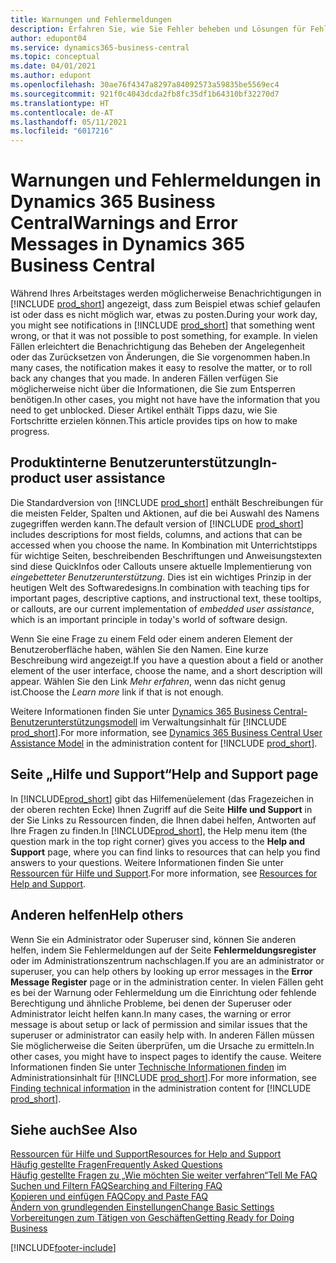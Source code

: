 ```yaml
---
title: Warnungen und Fehlermeldungen
description: Erfahren Sie, wie Sie Fehler beheben und Lösungen für Fehlermeldungen finden können, wenn Sie in Business Central arbeiten.
author: edupont04
ms.service: dynamics365-business-central
ms.topic: conceptual
ms.date: 04/01/2021
ms.author: edupont
ms.openlocfilehash: 30ae76f4347a8297a84092573a59835be5569ec4
ms.sourcegitcommit: 921f0c4043dcda2fb8fc35df1b64310bf32270d7
ms.translationtype: HT
ms.contentlocale: de-AT
ms.lasthandoff: 05/11/2021
ms.locfileid: "6017216"
---
```

# <a name="warnings-and-error-messages-in-dynamics-365-business-central"></a><span data-ttu-id="4f703-103">Warnungen und Fehlermeldungen in Dynamics 365 Business Central</span><span class="sxs-lookup"><span data-stu-id="4f703-103">Warnings and Error Messages in Dynamics 365 Business Central</span></span>

<span data-ttu-id="4f703-104">Während Ihres Arbeitstages werden möglicherweise Benachrichtigungen in [!INCLUDE [prod_short](includes/prod_short.md)] angezeigt, dass zum Beispiel etwas schief gelaufen ist oder dass es nicht möglich war, etwas zu posten.</span><span class="sxs-lookup"><span data-stu-id="4f703-104">During your work day, you might see notifications in [!INCLUDE [prod_short](includes/prod_short.md)] that something went wrong, or that it was not possible to post something, for example.</span></span> <span data-ttu-id="4f703-105">In vielen Fällen erleichtert die Benachrichtigung das Beheben der Angelegenheit oder das Zurücksetzen von Änderungen, die Sie vorgenommen haben.</span><span class="sxs-lookup"><span data-stu-id="4f703-105">In many cases, the notification makes it easy to resolve the matter, or to roll back any changes that you made.</span></span> <span data-ttu-id="4f703-106">In anderen Fällen verfügen Sie möglicherweise nicht über die Informationen, die Sie zum Entsperren benötigen.</span><span class="sxs-lookup"><span data-stu-id="4f703-106">In other cases, you might not have have the information that you need to get unblocked.</span></span> <span data-ttu-id="4f703-107">Dieser Artikel enthält Tipps dazu, wie Sie Fortschritte erzielen können.</span><span class="sxs-lookup"><span data-stu-id="4f703-107">This article provides tips on how to make progress.</span></span>  

## <a name="in-product-user-assistance"></a><span data-ttu-id="4f703-108">Produktinterne Benutzerunterstützung</span><span class="sxs-lookup"><span data-stu-id="4f703-108">In-product user assistance</span></span>

<span data-ttu-id="4f703-109">Die Standardversion von [!INCLUDE [prod_short](includes/prod_short.md)] enthält Beschreibungen für die meisten Felder, Spalten und Aktionen, auf die bei Auswahl des Namens zugegriffen werden kann.</span><span class="sxs-lookup"><span data-stu-id="4f703-109">The default version of [!INCLUDE [prod_short](includes/prod_short.md)] includes descriptions for most fields, columns, and actions that can be accessed when you choose the name.</span></span> <span data-ttu-id="4f703-110">In Kombination mit Unterrichtstipps für wichtige Seiten, beschreibenden Beschriftungen und Anweisungstexten sind diese QuickInfos oder Callouts unsere aktuelle Implementierung von *eingebetteter Benutzerunterstützung*. Dies ist ein wichtiges Prinzip in der heutigen Welt des Softwaredesigns.</span><span class="sxs-lookup"><span data-stu-id="4f703-110">In combination with teaching tips for important pages, descriptive captions, and instructional text, these tooltips, or callouts, are our current implementation of *embedded user assistance*, which is an important principle in today's world of software design.</span></span>  

<span data-ttu-id="4f703-111">Wenn Sie eine Frage zu einem Feld oder einem anderen Element der Benutzeroberfläche haben, wählen Sie den Namen. Eine kurze Beschreibung wird angezeigt.</span><span class="sxs-lookup"><span data-stu-id="4f703-111">If you have a question about a field or another element of the user interface, choose the name, and a short description will appear.</span></span> <span data-ttu-id="4f703-112">Wählen Sie den Link *Mehr erfahren*, wenn das nicht genug ist.</span><span class="sxs-lookup"><span data-stu-id="4f703-112">Choose the *Learn more* link if that is not enough.</span></span>  

<span data-ttu-id="4f703-113">Weitere Informationen finden Sie unter [Dynamics 365 Business Central-Benutzerunterstützungsmodell](/dynamics365/business-central/dev-itpro/user-assistance) im Verwaltungsinhalt für [!INCLUDE [prod_short](includes/prod_short.md)].</span><span class="sxs-lookup"><span data-stu-id="4f703-113">For more information, see [Dynamics 365 Business Central User Assistance Model](/dynamics365/business-central/dev-itpro/user-assistance) in the administration content for [!INCLUDE [prod_short](includes/prod_short.md)].</span></span>  

## <a name="help-and-support-page"></a><span data-ttu-id="4f703-114">Seite „Hilfe und Support“</span><span class="sxs-lookup"><span data-stu-id="4f703-114">Help and Support page</span></span>

<span data-ttu-id="4f703-115">In [!INCLUDE[prod_short](includes/prod_short.md)] gibt das Hilfemenüelement (das Fragezeichen in der oberen rechten Ecke) Ihnen Zugriff auf die Seite **Hilfe und Support** in der Sie Links zu Ressourcen finden, die Ihnen dabei helfen, Antworten auf Ihre Fragen zu finden.</span><span class="sxs-lookup"><span data-stu-id="4f703-115">In [!INCLUDE[prod_short](includes/prod_short.md)], the Help menu item (the question mark in the top right corner) gives you access to the **Help and Support** page, where you can find links to resources that can help you find answers to your questions.</span></span> <span data-ttu-id="4f703-116">Weitere Informationen finden Sie unter [Ressourcen für Hilfe und Support](product-help-and-support.md).</span><span class="sxs-lookup"><span data-stu-id="4f703-116">For more information, see [Resources for Help and Support](product-help-and-support.md).</span></span>  

## <a name="help-others"></a><span data-ttu-id="4f703-117">Anderen helfen</span><span class="sxs-lookup"><span data-stu-id="4f703-117">Help others</span></span>

<span data-ttu-id="4f703-118">Wenn Sie ein Administrator oder Superuser sind, können Sie anderen helfen, indem Sie Fehlermeldungen auf der Seite **Fehlermeldungsregister** oder im Administrationszentrum nachschlagen.</span><span class="sxs-lookup"><span data-stu-id="4f703-118">If you are an administrator or superuser, you can help others by looking up error messages in the **Error Message Register** page or in the administration center.</span></span> <span data-ttu-id="4f703-119">In vielen Fällen geht es bei der Warnung oder Fehlermeldung um die Einrichtung oder fehlende Berechtigung und ähnliche Probleme, bei denen der Superuser oder Administrator leicht helfen kann.</span><span class="sxs-lookup"><span data-stu-id="4f703-119">In many cases, the warning or error message is about setup or lack of permission and similar issues that the superuser or administrator can easily help with.</span></span> <span data-ttu-id="4f703-120">In anderen Fällen müssen Sie möglicherweise die Seiten überprüfen, um die Ursache zu ermitteln.</span><span class="sxs-lookup"><span data-stu-id="4f703-120">In other cases, you might have to inspect pages to identify the cause.</span></span> <span data-ttu-id="4f703-121">Weitere Informationen finden Sie unter [Technische Informationen finden](/dynamics365/business-central/dev-itpro/administration/manage-technical-support#finding-technical-information) im Administrationsinhalt für [!INCLUDE [prod_short](includes/prod_short.md)].</span><span class="sxs-lookup"><span data-stu-id="4f703-121">For more information, see [Finding technical information](/dynamics365/business-central/dev-itpro/administration/manage-technical-support#finding-technical-information) in the administration content for [!INCLUDE [prod_short](includes/prod_short.md)].</span></span>  

## <a name="see-also"></a><span data-ttu-id="4f703-122">Siehe auch</span><span class="sxs-lookup"><span data-stu-id="4f703-122">See Also</span></span>

[<span data-ttu-id="4f703-123">Ressourcen für Hilfe und Support</span><span class="sxs-lookup"><span data-stu-id="4f703-123">Resources for Help and Support</span></span>](product-help-and-support.md)  
[<span data-ttu-id="4f703-124">Häufig gestellte Fragen</span><span class="sxs-lookup"><span data-stu-id="4f703-124">Frequently Asked Questions</span></span>](across-faq.md)  
[<span data-ttu-id="4f703-125">Häufig gestellte Fragen zu „Wie möchten Sie weiter verfahren“</span><span class="sxs-lookup"><span data-stu-id="4f703-125">Tell Me FAQ</span></span>](ui-search-faq.md)  
[<span data-ttu-id="4f703-126">Suchen und Filtern FAQ</span><span class="sxs-lookup"><span data-stu-id="4f703-126">Searching and Filtering FAQ</span></span>](ui-search-filter-faq.yml)  
[<span data-ttu-id="4f703-127">Kopieren und einfügen FAQ</span><span class="sxs-lookup"><span data-stu-id="4f703-127">Copy and Paste FAQ</span></span>](faq-copy-paste.yml)  
[<span data-ttu-id="4f703-128">Ändern von grundlegenden Einstellungen</span><span class="sxs-lookup"><span data-stu-id="4f703-128">Change Basic Settings</span></span>](ui-change-basic-settings.md)  
[<span data-ttu-id="4f703-129">Vorbereitungen zum Tätigen von Geschäften</span><span class="sxs-lookup"><span data-stu-id="4f703-129">Getting Ready for Doing Business</span></span>](ui-get-ready-business.md)  


[!INCLUDE[footer-include](includes/footer-banner.md)]